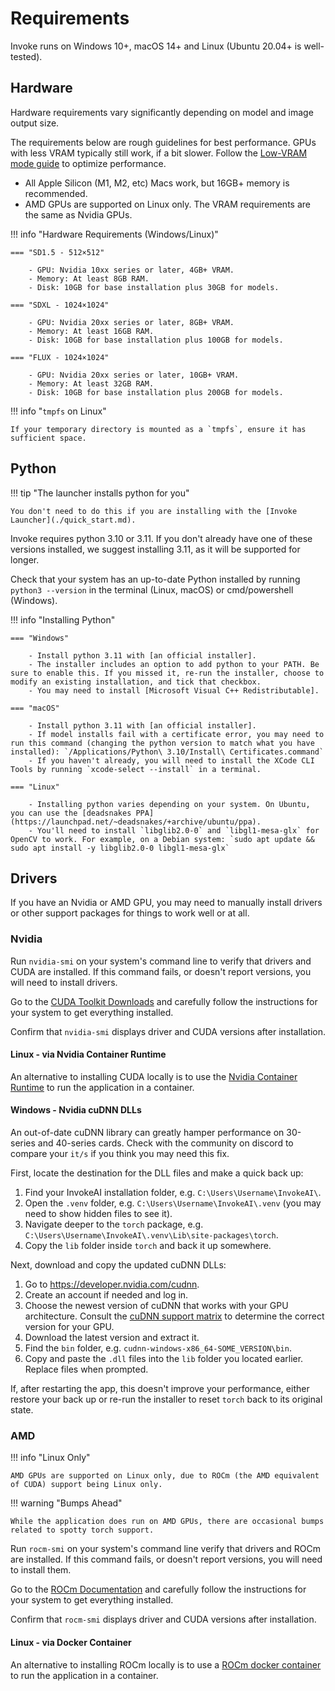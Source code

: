 # Requirements

Invoke runs on Windows 10+, macOS 14+ and Linux (Ubuntu 20.04+ is well-tested).

## Hardware

Hardware requirements vary significantly depending on model and image output size.

The requirements below are rough guidelines for best performance. GPUs with less VRAM typically still work, if a bit slower. Follow the [Low-VRAM mode guide](./features/low-vram.md) to optimize performance.

- All Apple Silicon (M1, M2, etc) Macs work, but 16GB+ memory is recommended.
- AMD GPUs are supported on Linux only. The VRAM requirements are the same as Nvidia GPUs.

!!! info "Hardware Requirements (Windows/Linux)"

    === "SD1.5 - 512×512"

        - GPU: Nvidia 10xx series or later, 4GB+ VRAM.
        - Memory: At least 8GB RAM.
        - Disk: 10GB for base installation plus 30GB for models.

    === "SDXL - 1024×1024"

        - GPU: Nvidia 20xx series or later, 8GB+ VRAM.
        - Memory: At least 16GB RAM.
        - Disk: 10GB for base installation plus 100GB for models.

    === "FLUX - 1024×1024"

        - GPU: Nvidia 20xx series or later, 10GB+ VRAM.
        - Memory: At least 32GB RAM.
        - Disk: 10GB for base installation plus 200GB for models.

!!! info "`tmpfs` on Linux"

    If your temporary directory is mounted as a `tmpfs`, ensure it has sufficient space.

## Python

!!! tip "The launcher installs python for you"

    You don't need to do this if you are installing with the [Invoke Launcher](./quick_start.md).

Invoke requires python 3.10 or 3.11. If you don't already have one of these versions installed, we suggest installing 3.11, as it will be supported for longer.

Check that your system has an up-to-date Python installed by running `python3 --version` in the terminal (Linux, macOS) or cmd/powershell (Windows).

!!! info "Installing Python"

    === "Windows"

        - Install python 3.11 with [an official installer].
        - The installer includes an option to add python to your PATH. Be sure to enable this. If you missed it, re-run the installer, choose to modify an existing installation, and tick that checkbox.
        - You may need to install [Microsoft Visual C++ Redistributable].

    === "macOS"

        - Install python 3.11 with [an official installer].
        - If model installs fail with a certificate error, you may need to run this command (changing the python version to match what you have installed): `/Applications/Python\ 3.10/Install\ Certificates.command`
        - If you haven't already, you will need to install the XCode CLI Tools by running `xcode-select --install` in a terminal.

    === "Linux"

        - Installing python varies depending on your system. On Ubuntu, you can use the [deadsnakes PPA](https://launchpad.net/~deadsnakes/+archive/ubuntu/ppa).
        - You'll need to install `libglib2.0-0` and `libgl1-mesa-glx` for OpenCV to work. For example, on a Debian system: `sudo apt update && sudo apt install -y libglib2.0-0 libgl1-mesa-glx`

## Drivers

If you have an Nvidia or AMD GPU, you may need to manually install drivers or other support packages for things to work well or at all.

### Nvidia

Run `nvidia-smi` on your system's command line to verify that drivers and CUDA are installed. If this command fails, or doesn't report versions, you will need to install drivers.

Go to the [CUDA Toolkit Downloads] and carefully follow the instructions for your system to get everything installed.

Confirm that `nvidia-smi` displays driver and CUDA versions after installation.

#### Linux - via Nvidia Container Runtime

An alternative to installing CUDA locally is to use the [Nvidia Container Runtime] to run the application in a container.

#### Windows - Nvidia cuDNN DLLs

An out-of-date cuDNN library can greatly hamper performance on 30-series and 40-series cards. Check with the community on discord to compare your `it/s` if you think you may need this fix.

First, locate the destination for the DLL files and make a quick back up:

1. Find your InvokeAI installation folder, e.g. `C:\Users\Username\InvokeAI\`.
1. Open the `.venv` folder, e.g. `C:\Users\Username\InvokeAI\.venv` (you may need to show hidden files to see it).
1. Navigate deeper to the `torch` package, e.g. `C:\Users\Username\InvokeAI\.venv\Lib\site-packages\torch`.
1. Copy the `lib` folder inside `torch` and back it up somewhere.

Next, download and copy the updated cuDNN DLLs:

1. Go to <https://developer.nvidia.com/cudnn>.
1. Create an account if needed and log in.
1. Choose the newest version of cuDNN that works with your GPU architecture. Consult the [cuDNN support matrix] to determine the correct version for your GPU.
1. Download the latest version and extract it.
1. Find the `bin` folder, e.g. `cudnn-windows-x86_64-SOME_VERSION\bin`.
1. Copy and paste the `.dll` files into the `lib` folder you located earlier. Replace files when prompted.

If, after restarting the app, this doesn't improve your performance, either restore your back up or re-run the installer to reset `torch` back to its original state.

### AMD

!!! info "Linux Only"

    AMD GPUs are supported on Linux only, due to ROCm (the AMD equivalent of CUDA) support being Linux only.

!!! warning "Bumps Ahead"

    While the application does run on AMD GPUs, there are occasional bumps related to spotty torch support.

Run `rocm-smi` on your system's command line verify that drivers and ROCm are installed. If this command fails, or doesn't report versions, you will need to install them.

Go to the [ROCm Documentation] and carefully follow the instructions for your system to get everything installed.

Confirm that `rocm-smi` displays driver and CUDA versions after installation.

#### Linux - via Docker Container

An alternative to installing ROCm locally is to use a [ROCm docker container] to run the application in a container.

[ROCm docker container]: https://github.com/ROCm/ROCm-docker
[ROCm Documentation]: https://rocm.docs.amd.com/projects/install-on-linux/en/latest/tutorial/quick-start.html
[cuDNN support matrix]: https://docs.nvidia.com/deeplearning/cudnn/support-matrix/index.html
[Nvidia Container Runtime]: https://developer.nvidia.com/container-runtime
[CUDA Toolkit Downloads]: https://developer.nvidia.com/cuda-downloads
